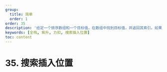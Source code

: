 ```yaml
---
group:
  title: 简单
  order: 1
order: 35
description: '给定一个排序数组和一个目标值，在数组中找到目标值，并返回其索引。如果目标值不存在于数组中，返回它将会被按顺序插入的位置。'
keywords: [全栈, 紫升, 力扣, 搜索插入位置]
toc: content
---
```


# 35. 搜索插入位置
